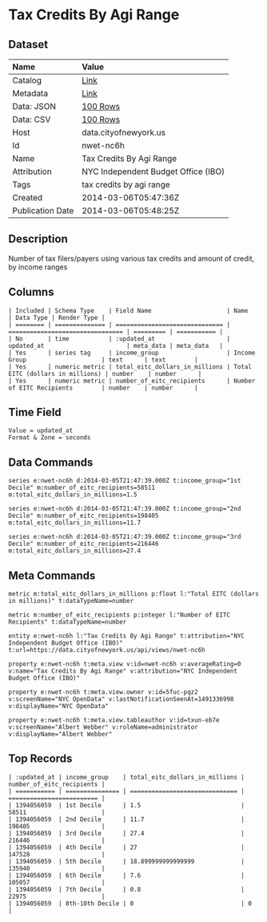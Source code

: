 # Tax Credits By Agi Range

## Dataset

| Name | Value |
| :--- | :---- |
| Catalog | [Link](https://catalog.data.gov/dataset/tax-credits-by-agi-range-4503f) |
| Metadata | [Link](https://data.cityofnewyork.us/api/views/nwet-nc6h) |
| Data: JSON | [100 Rows](https://data.cityofnewyork.us/api/views/nwet-nc6h/rows.json?max_rows=100) |
| Data: CSV | [100 Rows](https://data.cityofnewyork.us/api/views/nwet-nc6h/rows.csv?max_rows=100) |
| Host | data.cityofnewyork.us |
| Id | nwet-nc6h |
| Name | Tax Credits By Agi Range |
| Attribution | NYC Independent Budget Office (IBO) |
| Tags | tax credits by agi range |
| Created | 2014-03-06T05:47:36Z |
| Publication Date | 2014-03-06T05:48:25Z |

## Description

Number of tax filers/payers using various tax credits and amount of credit, by income ranges

## Columns

```ls
| Included | Schema Type    | Field Name                     | Name                             | Data Type | Render Type |
| ======== | ============== | ============================== | ================================ | ========= | =========== |
| No       | time           | :updated_at                    | updated_at                       | meta_data | meta_data   |
| Yes      | series tag     | income_group                   | Income Group                     | text      | text        |
| Yes      | numeric metric | total_eitc_dollars_in_millions | Total EITC (dollars in millions) | number    | number      |
| Yes      | numeric metric | number_of_eitc_recipients      | Number of EITC Recipients        | number    | number      |
```

## Time Field

```ls
Value = updated_at
Format & Zone = seconds
```

## Data Commands

```ls
series e:nwet-nc6h d:2014-03-05T21:47:39.000Z t:income_group="1st Decile" m:number_of_eitc_recipients=58511 m:total_eitc_dollars_in_millions=1.5

series e:nwet-nc6h d:2014-03-05T21:47:39.000Z t:income_group="2nd Decile" m:number_of_eitc_recipients=198405 m:total_eitc_dollars_in_millions=11.7

series e:nwet-nc6h d:2014-03-05T21:47:39.000Z t:income_group="3rd Decile" m:number_of_eitc_recipients=216446 m:total_eitc_dollars_in_millions=27.4
```

## Meta Commands

```ls
metric m:total_eitc_dollars_in_millions p:float l:"Total EITC (dollars in millions)" t:dataTypeName=number

metric m:number_of_eitc_recipients p:integer l:"Number of EITC Recipients" t:dataTypeName=number

entity e:nwet-nc6h l:"Tax Credits By Agi Range" t:attribution="NYC Independent Budget Office (IBO)" t:url=https://data.cityofnewyork.us/api/views/nwet-nc6h

property e:nwet-nc6h t:meta.view v:id=nwet-nc6h v:averageRating=0 v:name="Tax Credits By Agi Range" v:attribution="NYC Independent Budget Office (IBO)"

property e:nwet-nc6h t:meta.view.owner v:id=5fuc-pqz2 v:screenName="NYC OpenData" v:lastNotificationSeenAt=1491336998 v:displayName="NYC OpenData"

property e:nwet-nc6h t:meta.view.tableauthor v:id=txun-eb7e v:screenName="Albert Webber" v:roleName=administrator v:displayName="Albert Webber"
```

## Top Records

```ls
| :updated_at | income_group    | total_eitc_dollars_in_millions | number_of_eitc_recipients | 
| =========== | =============== | ============================== | ========================= | 
| 1394056059  | 1st Decile      | 1.5                            | 58511                     | 
| 1394056059  | 2nd Decile      | 11.7                           | 198405                    | 
| 1394056059  | 3rd Decile      | 27.4                           | 216446                    | 
| 1394056059  | 4th Decile      | 27                             | 147528                    | 
| 1394056059  | 5th Decile      | 18.899999999999999             | 135940                    | 
| 1394056059  | 6th Decile      | 7.6                            | 105057                    | 
| 1394056059  | 7th Decile      | 0.8                            | 22975                     | 
| 1394056059  | 8th-10th Decile | 0                              | 0                         | 
```